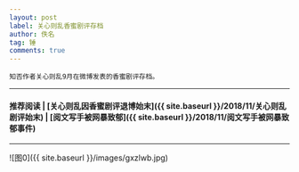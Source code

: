 ```yaml
---
layout: post
label: 关心则乱香蜜剧评存档
author: 佚名
tag: 锤
comments: true
---
```


    知否作者关心则乱9月在微博发表的香蜜剧评存档。

---
#### 推荐阅读 | [关心则乱因香蜜剧评退博始末]({{ site.baseurl }}/2018/11/关心则乱剧评始末) | [阅文写手被网暴致郁]({{ site.baseurl }}/2018/11/阅文写手被网暴致郁事件)
---


![图0]({{ site.baseurl }}/images/gxzlwb.jpg)